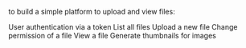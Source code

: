 to build a simple platform to upload and view files:

User authentication via a token
List all files
Upload a new file
Change permission of a file
View a file
Generate thumbnails for images
